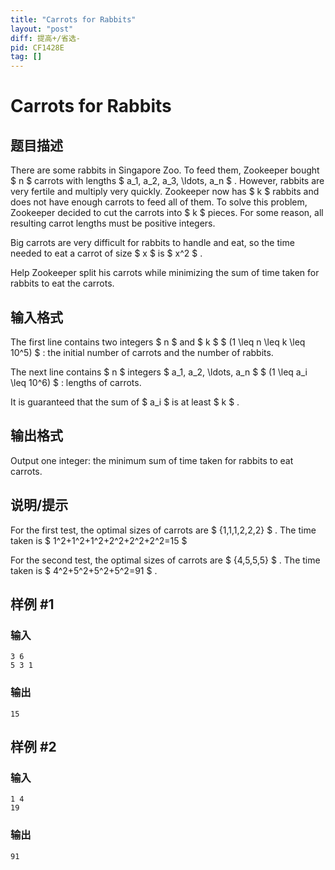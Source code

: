 ```yaml
---
title: "Carrots for Rabbits"
layout: "post"
diff: 提高+/省选-
pid: CF1428E
tag: []
---
```


# Carrots for Rabbits

## 题目描述

There are some rabbits in Singapore Zoo. To feed them, Zookeeper bought $ n $ carrots with lengths $ a_1, a_2, a_3, \ldots, a_n $ . However, rabbits are very fertile and multiply very quickly. Zookeeper now has $ k $ rabbits and does not have enough carrots to feed all of them. To solve this problem, Zookeeper decided to cut the carrots into $ k $ pieces. For some reason, all resulting carrot lengths must be positive integers.

Big carrots are very difficult for rabbits to handle and eat, so the time needed to eat a carrot of size $ x $ is $ x^2 $ .

Help Zookeeper split his carrots while minimizing the sum of time taken for rabbits to eat the carrots.

## 输入格式

The first line contains two integers $ n $ and $ k $ $ (1 \leq n \leq k \leq 10^5) $ : the initial number of carrots and the number of rabbits.

The next line contains $ n $ integers $ a_1, a_2, \ldots, a_n $ $ (1 \leq a_i \leq 10^6) $ : lengths of carrots.

It is guaranteed that the sum of $ a_i $ is at least $ k $ .

## 输出格式

Output one integer: the minimum sum of time taken for rabbits to eat carrots.

## 说明/提示

For the first test, the optimal sizes of carrots are $ \{1,1,1,2,2,2\} $ . The time taken is $ 1^2+1^2+1^2+2^2+2^2+2^2=15 $

For the second test, the optimal sizes of carrots are $ \{4,5,5,5\} $ . The time taken is $ 4^2+5^2+5^2+5^2=91 $ .

## 样例 #1

### 输入

```
3 6
5 3 1
```

### 输出

```
15
```

## 样例 #2

### 输入

```
1 4
19
```

### 输出

```
91
```

